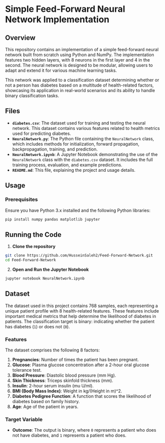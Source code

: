 # Simple Feed-Forward Neural Network Implementation

## Overview
This repository contains an implementation of a simple feed-forward neural network built from scratch using Python and NumPy. The implementation features two hidden layers, with 8 neurons in the first layer and 4 in the second. The neural network is designed to be modular, allowing users to adapt and extend it for various machine learning tasks.

This network was applied to a classification dataset determining whether or not a person has diabetes based on a multitude of health-related factors, showcasing its application in real-world scenarios and its ability to handle binary classification tasks.

## Files
- **`diabetes.csv`**: The dataset used for training and testing the neural network. This dataset contains various features related to health metrics used for predicting diabetes.
- **`NeuralNetwork.py`**: The Python file containing the `NeuralNetwork` class, which includes methods for initialization, forward propagation, backpropagation, training, and prediction.
- **`NeuralNetwork.ipynb`**: A Jupyter Notebook demonstrating the use of the `NeuralNetwork` class with the `diabetes.csv` dataset. It includes the full training process, evaluation, and example predictions.
- **`README.md`**: This file, explaining the project and usage details.

## Usage
### Prerequisites
Ensure you have Python 3.x installed and the following Python libraries:
```bash
pip install numpy pandas matplotlib jupyter
```

## Running the Code
1. **Clone the repository**
```bash
git clone https://github.com/HusseinSaleh2/Feed-Forward-Network.git
cd Feed-Forward-Network
```
2. **Open and Run the Jupyter Notebook**
```bash
jupyter notebook NeuralNetwork.ipynb
```

## Dataset
The dataset used in this project contains 768 samples, each representing a unique patient profile with 8 health-related features. These features include important medical metrics that help determine the likelihood of diabetes in patients. The classification target is binary: indicating whether the patient has diabetes (`1`) or does not (`0`).

### Features
The dataset comprises the following 8 factors:
1. **Pregnancies**: Number of times the patient has been pregnant.
2. **Glucose**: Plasma glucose concentration after a 2-hour oral glucose tolerance test.
3. **Blood Pressure**: Diastolic blood pressure (mm Hg).
4. **Skin Thickness**: Triceps skinfold thickness (mm).
5. **Insulin**: 2-hour serum insulin (mu U/ml).
6. **BMI (Body Mass Index)**: Weight in kg/(Height in m)^2.
7. **Diabetes Pedigree Function**: A function that scores the likelihood of diabetes based on family history.
8. **Age**: Age of the patient in years.

### Target Variable
- **Outcome**: The output is binary, where `0` represents a patient who does not have diabetes, and `1` represents a patient who does.

